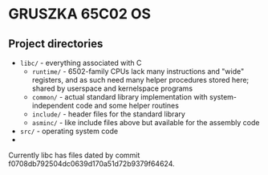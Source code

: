 # GRUSZKA 65C02 OS

## Project directories
  - `libc/` - everything associated with C
    - `runtime/` - 6502-family CPUs lack many instructions and "wide" registers, and as such need many helper procedures stored here; shared by userspace and kernelspace programs
    - `common/` - actual standard library implementation with system-independent code and some helper routines
    - `include/` - header files for the standard library
    - `asminc/` - like include files above but available for the assembly code
  - `src/` - operating system code
  - 
  
Currently libc has files dated by commit f0708db792504dc0639d170a51d72b9379f64624.